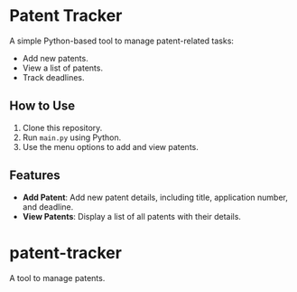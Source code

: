 # Patent Tracker

A simple Python-based tool to manage patent-related tasks:
- Add new patents.
- View a list of patents.
- Track deadlines.

## How to Use
1. Clone this repository.
2. Run `main.py` using Python.
3. Use the menu options to add and view patents.

## Features
- **Add Patent**: Add new patent details, including title, application number, and deadline.
- **View Patents**: Display a list of all patents with their details.
# patent-tracker
A tool to manage patents.
